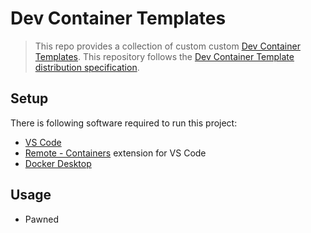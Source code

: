 # Dev Container Templates

> This repo provides a collection of custom custom [Dev Container Templates](https://containers.dev/implementors/templates).  This repository follows the [Dev Container Template distribution specification](https://containers.dev/implementors/templates-distribution/). 

## Setup
There is following software required to run this project:
* [VS Code](https://code.visualstudio.com/)
* [Remote - Containers](https://marketplace.visualstudio.com/items?itemName=ms-vscode-remote.remote-containers) extension for VS Code
* [Docker Desktop](https://www.docker.com/products/docker-desktop/)


## Usage
- Pawned